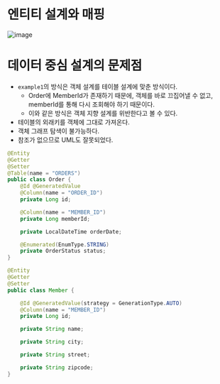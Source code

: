 # 엔티티 설계와 매핑
![image](https://github.com/kokojihye/INFLEARN__jpa-begin/assets/95533614/187b8896-6cf6-478f-bd85-bb4cc9beddcb)


# 데이터 중심 설계의 문제점
* `example1`의 방식은 객체 설계를 테이블 설계에 맞춘 방식이다.
    * Order에 MemberId가 존재하기 때문에, 객체를 바로 끄집어낼 수 없고, memberId를 통해 다시 조회해야 하기 때문이다.
    * 이와 같은 방식은 객체 지향 설계를 위반한다고 볼 수 있다.
* 테이블의 외래키를 객체에 그대로 가져온다.
* 객체 그래프 탐색이 불가능하다.
* 참조가 없으므로 UML도 잘못되었다.

```java
@Entity
@Getter
@Setter
@Table(name = "ORDERS")
public class Order {
    @Id @GeneratedValue
    @Column(name = "ORDER_ID")
    private Long id;

    @Column(name = "MEMBER_ID")
    private Long memberId;

    private LocalDateTime orderDate;

    @Enumerated(EnumType.STRING)
    private OrderStatus status;
}

@Entity
@Getter
@Setter
public class Member {

    @Id @GeneratedValue(strategy = GenerationType.AUTO)
    @Column(name = "MEMBER_ID")
    private Long id;

    private String name;

    private String city;

    private String street;

    private String zipcode;
}

```
